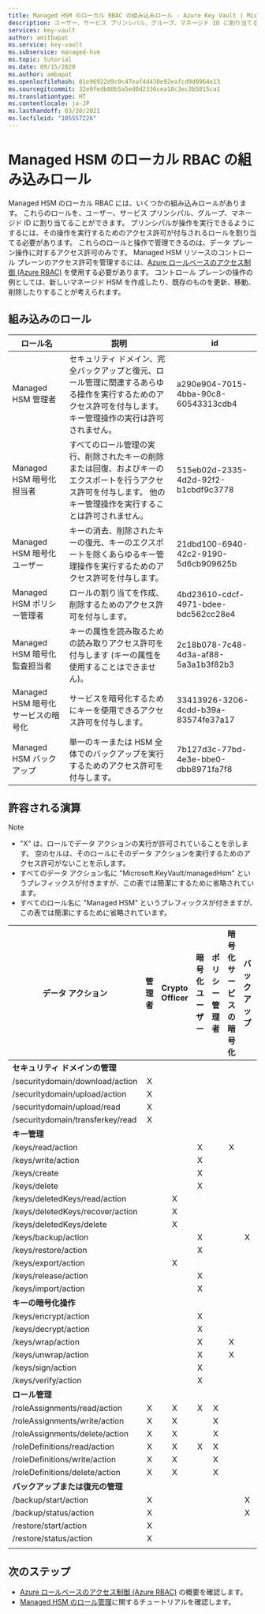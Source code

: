 ```yaml
---
title: Managed HSM のローカル RBAC の組み込みロール - Azure Key Vault | Microsoft Docs
description: ユーザー、サービス プリンシパル、グループ、マネージド ID に割り当てることのできる Managed HSM 組み込みロールの概要
services: key-vault
author: amitbapat
ms.service: key-vault
ms.subservice: managed-hsm
ms.topic: tutorial
ms.date: 09/15/2020
ms.author: ambapat
ms.openlocfilehash: 01e96922d9c0c47eaf4d430e92eafcd9d0964e13
ms.sourcegitcommit: 32e0fedb80b5a5ed0d2336cea18c3ec3b5015ca1
ms.translationtype: HT
ms.contentlocale: ja-JP
ms.lasthandoff: 03/30/2021
ms.locfileid: "105557226"
---
```

# <a name="managed-hsm-local-rbac-built-in-roles"></a>Managed HSM のローカル RBAC の組み込みロール

Managed HSM のローカル RBAC には、いくつかの組み込みロールがあります。 これらのロールを、ユーザー、サービス プリンシパル、グループ、マネージド ID に割り当てることができます。 プリンシパルが操作を実行できるようにするには、その操作を実行するためのアクセス許可が付与されるロールを割り当てる必要があります。 これらのロールと操作で管理できるのは、データ プレーン操作に対するアクセス許可のみです。 Managed HSM リソースのコントロール プレーンのアクセス許可を管理するには、[Azure ロールベースのアクセス制御 (Azure RBAC)](../../role-based-access-control/overview.md) を使用する必要があります。 コントロール プレーンの操作の例としては、新しいマネージド HSM を作成したり、既存のものを更新、移動、削除したりすることが考えられます。

## <a name="built-in-roles"></a>組み込みのロール

|ロール名|説明|id|
|---|---|---|
|Managed HSM 管理者| セキュリティ ドメイン、完全バックアップと復元、ロール管理に関連するあらゆる操作を実行するためのアクセス許可を付与します。 キー管理操作の実行は許可されません。|a290e904-7015-4bba-90c8-60543313cdb4|
|Managed HSM 暗号化担当者|すべてのロール管理の実行、削除されたキーの削除または回復、およびキーのエクスポートを行うアクセス許可を付与します。 他のキー管理操作を実行することは許可されません。|515eb02d-2335-4d2d-92f2-b1cbdf9c3778|
|Managed HSM 暗号化ユーザー|キーの消去、削除されたキーの復元、キーのエクスポートを除くあらゆるキー管理操作を実行するためのアクセス許可を付与します。|21dbd100-6940-42c2-9190-5d6cb909625b|
|Managed HSM ポリシー管理者| ロールの割り当てを作成、削除するためのアクセス許可を付与します。|4bd23610-cdcf-4971-bdee-bdc562cc28e4|
|Managed HSM 暗号化監査担当者|キーの属性を読み取るための読み取りアクセス許可を付与します (キーの属性を使用することはできません)。|2c18b078-7c48-4d3a-af88-5a3a1b3f82b3|
|Managed HSM 暗号化サービスの暗号化| サービスを暗号化するためにキーを使用できるアクセス許可を付与します。 |33413926-3206-4cdd-b39a-83574fe37a17|
|Managed HSM バックアップ| 単一のキーまたは HSM 全体でのバックアップを実行するためのアクセス許可を付与します。|7b127d3c-77bd-4e3e-bbe0-dbb8971fa7f8|

## <a name="permitted-operations"></a>許容される演算
> [!NOTE]  
> - "X" は、ロールでデータ アクションの実行が許可されていることを示します。 空のセルは、そのロールにそのデータ アクションを実行するためのアクセス許可がないことを示します。
> - すべてのデータ アクション名に "Microsoft.KeyVault/managedHsm" というプレフィックスが付きますが、この表では簡潔にするために省略されています。
> - すべてのロール名に "Managed HSM" というプレフィックスが付きますが、この表では簡潔にするために省略されています。

|データ アクション | 管理者 | Crypto Officer | 暗号化ユーザー | ポリシー管理者 | 暗号化サービスの暗号化 | バックアップ | 暗号化監査担当者|
|---|---|---|---|---|---|---|---|
|**セキュリティ ドメインの管理**|
/securitydomain/download/action|<center>X</center>||||||
/securitydomain/upload/action|<center>X</center>||||||
/securitydomain/upload/read|<center>X</center>||||||
/securitydomain/transferkey/read|<center>X</center>||||||
|**キー管理**|
|/keys/read/action|||<center>X</center>||<center>X</center>||<center>X</center>|
|/keys/write/action|||<center>X</center>||||
|/keys/create|||<center>X</center>||||
|/keys/delete|||<center>X</center>||||
|/keys/deletedKeys/read/action||<center>X</center>|||||
|/keys/deletedKeys/recover/action||<center>X</center>|||||
|/keys/deletedKeys/delete||<center>X</center>|||||<center>X</center>|
|/keys/backup/action|||<center>X</center>|||<center>X</center>|
|/keys/restore/action|||<center>X</center>||||
|/keys/export/action||<center>X</center>|||||
|/keys/release/action|||<center>X</center>||||
|/keys/import/action|||<center>X</center>||||
|**キーの暗号化操作**|
|/keys/encrypt/action|||<center>X</center>||||
|/keys/decrypt/action|||<center>X</center>||||
|/keys/wrap/action|||<center>X</center>||<center>X</center>||
|/keys/unwrap/action|||<center>X</center>||<center>X</center>||
|/keys/sign/action|||<center>X</center>||||
|/keys/verify/action|||<center>X</center>||||
|**ロール管理**|
|/roleAssignments/read/action|<center>X</center>|<center>X</center>|<center>X</center>|<center>X</center>|||<center>X</center>
|/roleAssignments/write/action|<center>X</center>|<center>X</center>||<center>X</center>|||
|/roleAssignments/delete/action|<center>X</center>|<center>X</center>||<center>X</center>|||
|/roleDefinitions/read/action|<center>X</center>|<center>X</center>|<center>X</center>|<center>X</center>|||<center>X</center>
|/roleDefinitions/write/action|<center>X</center>|<center>X</center>||<center>X</center>|||
|/roleDefinitions/delete/action|<center>X</center>|<center>X</center>||<center>X</center>|||
|**バックアップまたは復元の管理**|
|/backup/start/action|<center>X</center>|||||<center>X</center>|
|/backup/status/action|<center>X</center>|||||<center>X</center>|
|/restore/start/action|<center>X</center>||||||
|/restore/status/action|<center>X</center>||||||
||||||||

## <a name="next-steps"></a>次のステップ

- [Azure ロールベースのアクセス制御 (Azure RBAC)](../../role-based-access-control/overview.md) の概要を確認します。
- [Managed HSM のロール管理](role-management.md)に関するチュートリアルを確認します。
